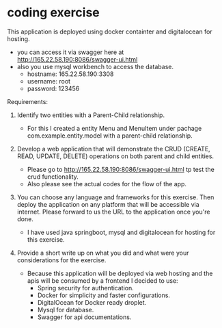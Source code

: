 
# coding exercise

This application is deployed using docker containter and digitalocean for hosting.
  - you can access it via swagger here at http://165.22.58.190:8086/swagger-ui.html
  - also you use mysql workbench to access the database.
    - hostname: 165.22.58.190:3308
    - username: root
    - password: 123456

Requirements:

1) Identify two entities with a Parent-Child relationship. 
    - For this I created a entity Menu and MenuItem under pachage com.example.entity.model with a parent-child relationship.
  
2) Develop a web application that will demonstrate the CRUD (CREATE, READ, UPDATE, DELETE) operations on both parent and child entities.
    - Please go to http://165.22.58.190:8086/swagger-ui.html tp test the crud functionality.
    - Also please see the actual codes for the flow of the app.
    
3) You can choose any language and frameworks for this exercise. Then deploy the application on any platform that will be accessible via internet. Please forward to us the URL to the application once you're done.
    - I have used java springboot, mysql and digitalocean for hosting for this exercise.
    
4) Provide a short write up on what you did and what were your considerations for the exercise.
    - Because this application will be deployed via web hosting and the apis will be consumed by a frontend I decided to use:
      - Spring security for authentication.
      - Docker for simplicity and faster configurations.
      - DigitalOcean for Docker ready droplet.
      - Mysql for database.
      - Swagger for api documentations.
      
      
